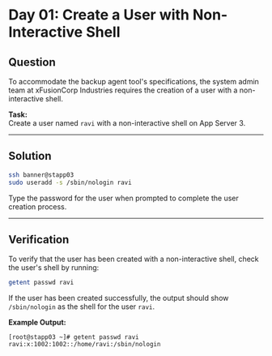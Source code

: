 # Day 01: Create a User with Non-Interactive Shell

## Question

To accommodate the backup agent tool's specifications, the system admin team at xFusionCorp Industries requires the creation of a user with a non-interactive shell.

**Task:**  
Create a user named `ravi` with a non-interactive shell on App Server 3.

---

## Solution

```bash
ssh banner@stapp03
sudo useradd -s /sbin/nologin ravi
```
Type the password for the user when prompted to complete the user creation process.

---

## Verification

To verify that the user has been created with a non-interactive shell, check the user's shell by running:

```bash
getent passwd ravi
```

If the user has been created successfully, the output should show `/sbin/nologin` as the shell for the user `ravi`.

**Example Output:**

```text
[root@stapp03 ~]# getent passwd ravi
ravi:x:1002:1002::/home/ravi:/sbin/nologin
```
